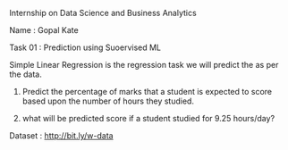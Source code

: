 Internship on Data Science and Business Analytics

Name : Gopal Kate

Task 01 : Prediction using Suoervised ML

Simple Linear Regression is the regression task we will predict the as per the data.

 1) Predict the percentage of marks that a student is expected to score based upon the number of hours they studied.
 
 2) what will be predicted score if a student studied for 9.25 hours/day?
 
 Dataset : http://bit.ly/w-data
